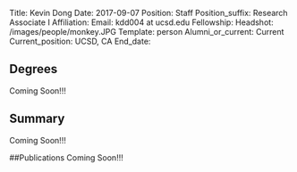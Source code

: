 Title: Kevin Dong
Date: 2017-09-07
Position: Staff
Position_suffix: Research Associate I
Affiliation:
Email: kdd004 at ucsd.edu
Fellowship:
Headshot: /images/people/monkey.JPG
Template: person
Alumni_or_current: Current
Current_position: UCSD, CA
End_date: 
<!-- Status: draft -->

## Degrees
Coming Soon!!!

## Summary
Coming Soon!!!

##Publications
Coming Soon!!!